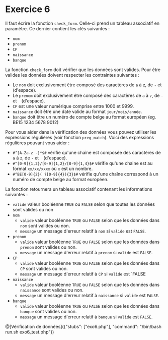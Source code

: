 # Exercice 6

Il faut écrire la fonction `check_form`. Celle-ci prend un tableau associatif en paramètre. Ce dernier contient les clés suivantes : 
- `nom` 
- `prenom`
- `CP`
- `naissance`
- `banque`

La fonction `check_form` doit vérifier que les données sont valides. Pour être valides les données doivent respecter les contraintes suivantes : 
- Le `nom` doit exclusivement être composé des caractères de `a` à `z`, de `-` et ` ` (d'espace).
- Le `prenom` doit exclusivement être composé des caractères de `a` à `z`, de `-` et ` ` (d'espace).
- `CP` est une valeur numérique comprise entre 1000 et 9999.
- `naissance` doit être une date valide au format `jour/mois/année`.
- `banque` doit être un numéro de compte belge au format européen (eg. BE15 1234 5678 9012)

Pour vous aider dans la vérification des données vous pouvez utiliser les expressions régulières (voir fonction `preg_match`).
Voici des expressions régulières pouvant vous aider : 
- `#^[A-Za-z -]*$#` vérifie qu'une chaîne est composée des caractères de `a` à `z`, de `-` et ` ` (d'espace).
- `#^[0-9]{1,2}/[0-9]{1,2}/[0-9]{1,4}$#` vérifie qu'une chaine est au format `xx/xx/xxxx` où `x` est un nombre.
- `#^BE[0-9]{2}( ?[0-9]{4}){3}$#` vérifie qu'une chaîne correspond à un numéro de compte belge au format européen.

La fonction retournera un tableau associatif contenant les informations suivantes :
- `valide` valeur booléenne `TRUE` ou `FALSE` selon que toutes les données sont valides ou non
- `nom`
	- `valide` valeur booléenne `TRUE` ou `FALSE` selon que les données dans `nom` sont valides ou non.
	- `message` un message d'erreur relatif à `nom` si `valide` est `FALSE`.
- `prenom`
	- `valide` valeur booléenne `TRUE` ou `FALSE` selon que les données dans `prenom` sont valides ou non.
	- `message` un message d'erreur relatif à `prenom` si `valide` est `FALSE`.
- `CP`
	- `valide` valeur booléenne `TRUE` ou `FALSE` selon que les données dans `CP` sont valides ou non.
	- `message` un message d'erreur relatif à `CP` si `valide` est `FALSE
- `naissance`
	- `valide` valeur booléenne `TRUE` ou `FALSE` selon que les données dans `naissance` sont valides ou non.
	- `message` un message d'erreur relatif à `naissance` si `valide` est `FALSE`.
- `banque`
	- `valide` valeur booléenne `TRUE` ou `FALSE` selon que les données dans `banque` sont valides ou non.
	- `message` un message d'erreur relatif à `banque` si `valide` est `FALSE`.

@[Vérification de données]({"stubs": ["exo6.php"], "command": "/bin/bash run.sh exo6_test.php"})
